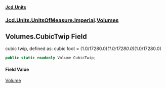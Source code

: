 #### [Jcd.Units](index.md 'index')
### [Jcd.Units.UnitsOfMeasure.Imperial](Jcd.Units.UnitsOfMeasure.Imperial.md 'Jcd.Units.UnitsOfMeasure.Imperial').[Volumes](Volumes.md 'Jcd.Units.UnitsOfMeasure.Imperial.Volumes')

## Volumes.CubicTwip Field

cubic twip, defined as: cubic foot × (1.0/17280.0)*(1.0/17280.0)*(1.0/17280.0)

```csharp
public static readonly Volume CubicTwip;
```

#### Field Value
[Volume](Volume.md 'Jcd.Units.UnitTypes.Volume')